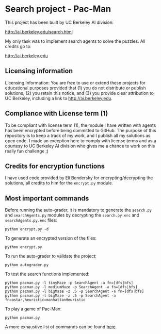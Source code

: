 # Search project - Pac-Man

This project has been built by UC Berkeley AI division:

http://ai.berkeley.edu/search.html

My only task was to implement search agents to solve the puzzles. All credits go to:

http://ai.berkeley.edu

## Licensing information

Licensing Information:  You are free to use or extend these projects for
educational purposes provided that (1) you do not distribute or publish
solutions, (2) you retain this notice, and (3) you provide clear
attribution to UC Berkeley, including a link to http://ai.berkeley.edu.

## Compliance with License term (1)

To be compliant with license term (1), the module I have written with agents has been encrypted before being committed 
to GitHub. The purpose of this repository is to keep a track of my work, and I publish all my solutions 
as open code. I made an exception here to comply with license terms and as a courtesy to UC Berkeley AI division who 
gives me a chance to work on this really fun challenge ;)

## Credits for encryption functions

I have used code provided by Eli Bendersky for encrypting/decrypting the solutions, all credits to him for the 
`encrypt.py` module.

## Most important commands

Before running the auto-grader, it is mandatory to generate the `search.py` and `searchAgents.py` modules by decrypting 
the `search.py.enc` and `searchAgents.py.enc` files:
```
python encrypt.py -d
```

To generate an encrypted version of the files:
```
python encrypt.py
```

To run the auto-grader to validate the project:
```
python autograder.py
```

To test the search functions implemented:
```
python pacman.py -l tinyMaze -p SearchAgent -a fn=[dfs|bfs]
python pacman.py -l mediumMaze -p SearchAgent -a fn=[dfs|bfs]
python pacman.py -l bigMaze -z .5 -p SearchAgent -a fn=[dfs|bfs]
python pacman.py -l bigMaze -z .5 -p SearchAgent -a fn=astar,heuristic=manhattanHeuristic
```

To play a game of Pac-Man:
```
python pacman.py
```

A more exhaustive list of commands can be found [here](./commands.txt).